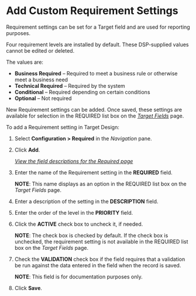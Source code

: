 # Add Custom Requirement Settings

Requirement settings can be set for a Target field and are used for
reporting purposes.

Four requirement levels are installed by default. These DSP-supplied
values cannot be edited or deleted.

The values are:

  - <span style="font-weight: bold;">Business Required</span> – Required
    to meet a business rule or otherwise meet a business need
  - <span style="font-weight: bold;">Technical Required</span> –
    Required by the system
  - <span style="font-weight: bold;">Conditional</span> – Required
    depending on certain conditions
  - <span style="font-weight: bold;">Optional</span> – Not required

New Requirement settings can be added. Once saved, these settings are
available for selection in the REQUIRED list box on the *[Target
Fields](../Page_Desc/Target_Fields_H_Target_Design.htm)* page.

To add a Requirement setting in Target Design:

1.  Select **Configuration \> Required** in the *Navigation* pane.

2.  Click **Add**.
    
    *[View the field descriptions for the Required
    page](../Page_Desc/Required.htm)*

3.  Enter the name of the Requirement setting in the **REQUIRED** field.
    
    **NOTE**: This name displays as an option in the REQUIRED list box
    on the *Target Fields* page.

4.  Enter a description of the setting in the **DESCRIPTION** field.

5.  Enter the order of the level in the **PRIORITY** field.

6.  Click the **ACTIVE** check box to uncheck it, if needed.
    
    **NOTE**: The check box is checked by default. If the check box is
    unchecked, the requirement setting is not available in the REQUIRED
    list box on the *Target Fields* page.

7.  Check the <span style="font-weight: bold;">VALIDATION</span> check
    box if the field requires that a validation be run against the data
    entered in the field when the record is saved.
    
    <span style="font-weight: bold;">NOTE</span>: This field is for
    documentation purposes only.

8.  Click **Save**.
